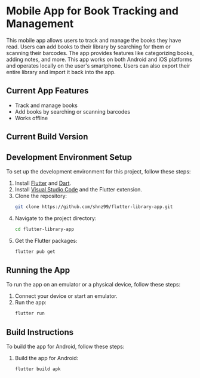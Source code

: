 # Mobile App for Book Tracking and Management

This mobile app allows users to track and manage the books they have read. Users can add books to their library by searching for them or scanning their barcodes. The app provides features like categorizing books, adding notes, and more. This app works on both Android and iOS platforms and operates locally on the user's smartphone. Users can also export their entire library and import it back into the app.

## Current App Features
- Track and manage books
- Add books by searching or scanning barcodes
- Works offline

## Current Build Version

## Development Environment Setup

To set up the development environment for this project, follow these steps:

1. Install [Flutter](https://flutter.dev/docs/get-started/install) and [Dart](https://dart.dev/get-dart).
2. Install [Visual Studio Code](https://code.visualstudio.com/) and the Flutter extension.
3. Clone the repository:
   ```sh
   git clone https://github.com/shnz99/flutter-library-app.git
   ```
4. Navigate to the project directory:
   ```sh
   cd flutter-library-app
   ```
5. Get the Flutter packages:
   ```sh
   flutter pub get
   ```
   
## Running the App

To run the app on an emulator or a physical device, follow these steps:

1. Connect your device or start an emulator.
2. Run the app:
   ```sh
   flutter run
   ```

## Build Instructions

To build the app for Android, follow these steps:

1. Build the app for Android:
   ```sh
   flutter build apk
   ```
